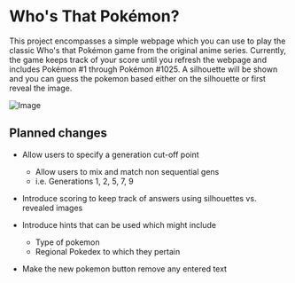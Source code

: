 # Who's That Pokémon?

This project encompasses a simple webpage which you can use to play the classic Who's that Pokémon game from the original anime series. Currently, the game keeps track of your score until you refresh the webpage and includes Pokémon #1 through Pokémon #1025. A silhouette will be shown and you can guess the pokemon based either on the silhouette or first reveal the image. 

![Image](https://i.imgur.com/Aa3nHd0.jpeg)


## Planned changes

- Allow users to specify a generation cut-off point
    - Allow users to mix and match non sequential gens
    - i.e. Generations 1, 2, 5, 7, 9

- Introduce scoring to keep track of answers using silhouettes vs. revealed images
- Introduce hints that can be used which might include
    - Type of pokemon
    - Regional Pokedex to which they pertain

- Make the new pokemon button remove any entered text
